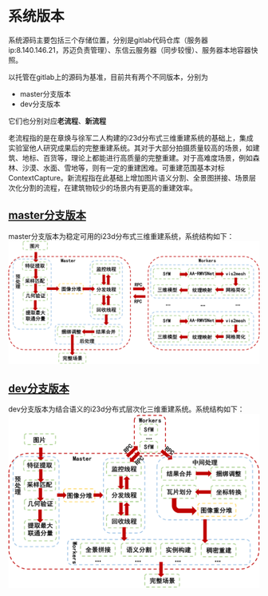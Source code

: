 # 系统版本

系统源码主要包括三个存储位置，分别是gitlab代码仓库（服务器ip:8.140.146.21，苏迈负责管理）、东信云服务器（同步较慢）、服务器本地容器快照。

以托管在gitlab上的源码为基准，目前共有两个不同版本，分别为

+ master分支版本
+ dev分支版本

它们也分别对应**老流程**、**新流程**

老流程指的是在章焕与徐军二人构建的i23d分布式三维重建系统的基础上，集成实验室他人研究成果后的完整重建系统。其对于大部分拍摄质量较高的场景，如建筑、地标、百货等，理论上都能进行高质量的完整重建。对于高难度场景，例如森林、沙漠、水面、雪地等，则有一定的重建困难。可重建范围基本对标ContextCapture。新流程指在此基础上增加图片语义分割、全景图拼接、场景层次化分割的流程，在建筑物较少的场景内有更高的重建效率。

## [master分支版本](http://8.140.146.21/youweikang/dist_i23d/-/tree/main)

master分支版本为稳定可用的i23d分布式三维重建系统，系统结构如下：
![old](../_static/old.png)

## [dev分支版本](http://8.140.146.21/youweikang/dist_i23d/-/tree/dev)

dev分支版本为结合语义的i23d分布式层次化三维重建系统。系统结构如下：
![new](../_static/new.png)



<!-- 
dev分支版本为稳定可用的i23d分布式三维重建系统，变更如下：

+ 集成了D2HC-RMVSNet（可替换原始改造的分布式版openMVS，默认仍然使用openMVS）
+ 增加sampling_based匹配和BA算法（徐军学长的毕业论文）
+ 增加sobel算子的头文件
+ 修改了log日志系统的生成路径

此分支版本额外上传了build文件夹，即已编译后的运行文件。使用时需要删除build文件夹并重新build。

## 90服务器版本

90服务器版本为最新测试版的i23d分布式三维重建系统，同样可用，对入口参数做了优化调整增加鲁棒性。 -->
